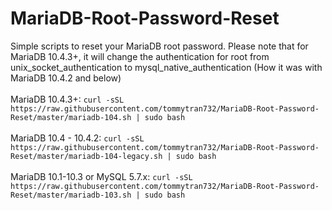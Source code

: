 # MariaDB-Root-Password-Reset
Simple scripts to reset your MariaDB root password. Please note that for MariaDB 10.4.3+, it will change the authentication for root from unix_socket_authentication to mysql_native_authentication (How it was with MariaDB 10.4.2 and below) <br /> <br />
MariaDB 10.4.3+: `curl -sSL https://raw.githubusercontent.com/tommytran732/MariaDB-Root-Password-Reset/master/mariadb-104.sh | sudo bash` <br /> <br />
MariaDB 10.4 - 10.4.2: `curl -sSL https://raw.githubusercontent.com/tommytran732/MariaDB-Root-Password-Reset/master/mariadb-104-legacy.sh | sudo bash` <br /> <br />
MariaDB 10.1-10.3 or MySQL 5.7.x: `curl -sSL https://raw.githubusercontent.com/tommytran732/MariaDB-Root-Password-Reset/master/mariadb-103.sh | sudo bash`
